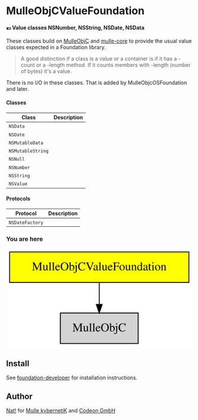 # MulleObjCValueFoundation

#### 💶 Value classes NSNumber, NSString, NSDate, NSData

These classes build on [MulleObjC](//github.com/mulle-objc/MulleObjC) and
[mulle-core](//github.com/mulle-core) to provide the usual
value classes expected in a Foundation library.

> A good distinction if a class is a value or a container is if it has a
> -count or a -length method. If it counts members with -length (number of
> bytes) it's a value.

There is no I/O in these classes. That is added by MulleObjcOSFoundation
and later.


#### Classes

Class             | Description
------------------|-----------------
`NSData`          |
`NSDate`          |
`NSMutableData`   |
`NSMutableString` |
`NSNull`          |
`NSNumber`        |
`NSString`        |
`NSValue`         |


#### Protocols

Protocol          | Description
------------------|-----------------
`NSDateFactory`   |


### You are here

![Overview](overview.dot.svg)



## Install

See [foundation-developer](//github.com/MulleFoundation/foundation-developer) for
installation instructions.


## Author

[Nat!](//www.mulle-kybernetik.com/weblog) for
[Mulle kybernetiK](//www.mulle-kybernetik.com) and
[Codeon GmbH](//www.codeon.de)
